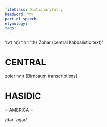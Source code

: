 ```yaml
---
fileClass: DictionaryEntry
headword: זוהר
part_of_speech: 
etymology: 
tags: 
---
```

זוהר
זֹהַר
דער
'the Zohar (central Kabbalistic text)'

CENTRAL
========

zoier זוֹהר {Birnbaum transcriptions}

HASIDIC
=======
= AMERICA = 

/dər ˈzɔjər/